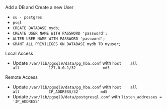 Add a DB and Create a new User

- `su - postgres`
- `psql`
- `CREATE DATABASE mydb;`
- `CREATE USER NAME WITH PASSWORD 'password';`
- `ALTER USER NAME WITH PASSWORD 'password';`
- `GRANT ALL PRIVILEGES ON DATABASE mydb TO myuser;`

Local Access

- Update `/var/lib/pgsql9/data/pg_hba.conf` with `host    all             all             127.0.0.1/32            md5`

Remote Access

- Update `/var/lib/pgsql9/data/pg_hba.conf` with `host    all             all             IP_ADDRESS/32          md5`
- Update `/var/lib/pgsql9/data/postgresql.conf` with `listen_addresses = 'IP_ADDRESS'`

